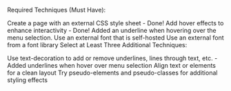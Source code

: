 Required Techniques (Must Have):

Create a page with an external CSS style sheet - Done!
Add hover effects to enhance interactivity - Done! Added an underline when hovering over the menu selection.
Use an external font that is self-hosted
Use an external font from a font library
Select at Least Three Additional Techniques:

Use text-decoration to add or remove underlines, lines through text, etc. - Added underlines when hover over menu selection
Align text or elements for a clean layout
Try pseudo-elements and pseudo-classes for additional styling effects